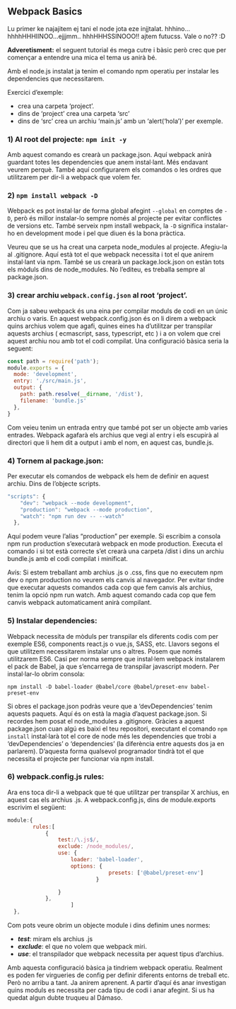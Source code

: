 ## Webpack Basics

Lu primer ke najajitem ej tani el node jota eze injjtalat. hhhino… hhhhHHHIINOO...ejjjmm.. hhhHHHSSINOOO!! ajtem futucss. Vale o no?? :D 

**Adveretisment:** el seguent tutorial és mega cutre i bàsic però crec que per començar a entendre una mica el tema us anirà bé. 

Amb el node.js instalat ja tenim el comando npm operatiu per instalar les dependencies que necessitarem. 

Exercici d’exemple: 

* crea una carpeta ‘project’. 
* dins de ‘project’ crea una carpeta ‘src’
* dins de ‘src’ crea un archiu ‘main.js’ amb un ‘alert(‘hola’)’ per exemple.
 
### 1) Al root del projecte: ```npm init -y```

Amb aquest comando es crearà un package.json. Aquí webpack anirà guardant totes les dependencies que anem instal·lant. Més endavant veurem perquè. També aquí configurarem els comandos o les ordres que utilitzarem per dir-li a webpack que volem fer.
	
### 2) ```npm install webpack -D```

Webpack es pot instal·lar de forma global afegint `--global` en comptes de `-D`, però és millor instalar-lo sempre només al projecte per evitar conflictes de versions etc. També serveix npm install webpack, la `-D` significa instalar-ho en development mode i pel que diuen és la bona pràctica. 

Veureu que se us ha creat una carpeta node_modules al projecte. Afegiu-la al .gitignore. Aquí està tot el que webpack necessita i tot el que anirem instal·lant via npm. També se us crearà un package.lock.json on estàn tots els mòduls dins de node_modules. No l’editeu, es treballa sempre al package.json.

### 3) crear archiu ```webpack.config.json``` al root ‘project’.

Com ja sabeu webpack és una eina per compilar moduls de codi en un únic archiu o varis. En aquest webpack.config.json és on li direm a webpack quins archius volem que agafi, quines eines ha d’utilitzar per transpilar aquests archius ( ecmascript, sass, typescript, etc ) i a on volem que crei aquest archiu nou amb tot el codi compilat. Una configuració bàsica seria la seguent:

```javascript
const path = require('path');
module.exports = {
  mode: 'development',
  entry: './src/main.js',
  output: {
    path: path.resolve(__dirname, '/dist'),
    filename: 'bundle.js'
  },
}
```

Com veieu tenim un entrada entry que també pot ser un objecte amb varies entrades. Webpack agafarà els archius que vegi al entry i els escupirà al directori que li hem dit a output i amb el nom, en aquest cas, bundle.js.

### 4) Tornem al package.json: 

Per executar els comandos de webpack els hem de definir en aquest archiu. Dins de l’objecte scripts.

```javascript
"scripts": {
    "dev": "webpack --mode development",
    "production": "webpack --mode production",
    "watch": "npm run dev -- --watch"
  },
```

Aquí podem veure l’alias “production” per exemple. Si escribim a consola npm run production s’executarà webpack en mode production. Executa el comando i si tot està correcte s’et crearà una carpeta /dist i dins un archiu bundle.js amb el codi compilat i minificat.

Avís: Si estem treballant amb archius .js o .css, fins que no executem npm dev o npm production no veurem els canvis al navegador. Per evitar tindre que executar aquests comandos cada cop que fem canvis als archius, tenim la opció npm run watch. Amb aquest comando cada cop que fem canvis webpack automaticament anirà compilant.


### 5) Instalar dependencies: 

Webpack necessita de mòduls per transpilar els diferents codis com per exemple ES6, components react.js o vue.js, SASS, etc. Llavors segons el que utilitzem necessitarem instalar uns o altres. Posem que només utilitzarem ES6. Casi per norma sempre que instal·lem webpack instalarem el pack de Babel, ja que s’encarrega de transpilar javascript modern. Per instal·lar-lo obrim consola:

`npm install -D babel-loader @babel/core @babel/preset-env babel-preset-env`

Si obres el package.json podràs veure que a ‘devDependencies’ tenim aquests paquets. Aquí és on està la magia d’aquest package.json. Si recordes hem posat el node_modules a .gitignore. Gràcies a aquest package.json cuan algú es baixi el teu repositori, executant el comando `npm install` instal·larà tot el core de node més les dependencies que trobi a ‘devDependencies’ o ‘dependencies’ (la diferència entre aquests dos ja en parlarem). D’aquesta forma qualsevol programador tindrà tot el que necessita el projecte per funcionar via npm install.

### 6) webpack.config.js rules: 

Ara ens toca dir-li a webpack que té que utilitzar per transpilar X archius, en aquest cas els archius .js. A webpack.config.js, dins de module.exports escrivim el següent:
```javascript
module:{
  		rules:[
  			{
  				test:/\.js$/,
  				exclude: /node_modules/,
  				use: {
  					loader: 'babel-loader',
					options: {
              					presets: ['@babel/preset-env']
            				}

  				}
  			},
  			  		]
  },
 ```

Com pots veure obrim un objecte module i dins definim unes normes: 
* ***test***: miram els archius .js
* ***exclude***: el que no volem que webpack miri.
* ***use***: el transpilador que webpack necessita per aquest tipus d’archius.

Amb aquesta configuració bàsica ja tindriem webpack operatiu. Realment es poden fer virgueries de config per definir diferents entorns de treball etc. Però no arribu a tant. Ja anirem aprenent. A partir d’aquí és anar investigan quins moduls es necessita per cada tipu de codi i anar afegint. Si us ha quedat algun dubte truqueu al Dámaso.
